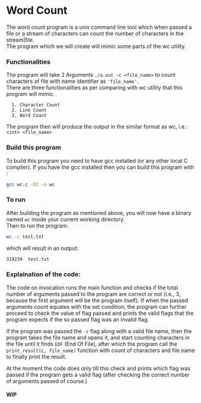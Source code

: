 # Word Count

The word count program is a unix command line tool which when passed a file or a stream of characters can count the number of characters in the stream|file.
<br />
The program which we will create will mimic some parts of the wc utility.

### Functionalities

The program will take 2 Arguments `./a.out -c <file_name>` to count characters of file with name identifier as `'file_name'`.
<br />
There are three functionalities as per comparing with wc utility that this program will mimic.

      1. Character Count
      2. Line Count
      3. Word Count

The program then will produce the output in the similar format as wc, i.e.:<br />
`<int> <file_name>`

### Build this program

To build this program you need to have gcc installed (or any other local C compiler).
If you have the gcc installed then you can build this program with :<br />
```bash
gcc wc.c -O2 -o wc
```

### To run

After building the program as mentioned above, you will now have a binary named `wc` inside your current working directory.<br />
Then to run the program:
```bash
wc -c test.txt
```
which will result in an output:
```bash
319234	test.txt
```

### Explaination of the code:

The code on invocation runs the main function and checks if the total number of arguments passed to the program are correct or not (i.e., 3, because the first argument will be the program itself).
If when the passed arguments count equates with the set condition, the program can further proceed to check the value of flag passed and prints the valid flags that the program expects if the so passed flag was an invalid flag.

If the program was passed the `-c` flag along with a valid file name, then the program takes the file name and opens it, and start counting characters in the file until it finds `EOF` (End Of File), after which the program call the `print_result(c, file_name)` function with count of characters and file name to finally print the result.

At the moment the code does only till this check and prints which flag was passed if the program gets a valid flag (after checking the correct number of arguments passed of course.)

#### WIP